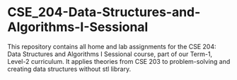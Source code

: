# CSE_204-Data-Structures-and-Algorithms-I-Sessional
This repository contains all home and lab assignments for the CSE 204: Data Structures and Algorithms I Sessional course, part of our Term-1, Level-2 curriculum. It applies theories from CSE 203 to problem-solving and creating data structures without stl library.  
